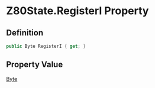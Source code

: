 # Z80State.RegisterI Property
## Definition

```c#
public Byte RegisterI { get; }
```

## Property Value

[Byte](https://learn.microsoft.com/en-gb/dotnet/api/System.Byte)
